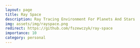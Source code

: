 ```yaml
---
layout: page
title: Ray Space
description: Ray Tracing Environment For Planets And Stars
img: assets/img/rayspace.png
redirect: https://github.com/fszewczyk/ray-space
importance: 10
category: personal
---
```


